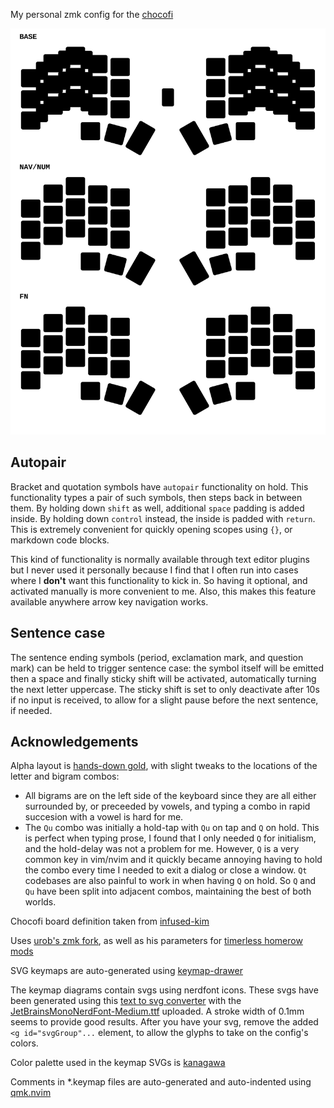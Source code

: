 My personal zmk config for the [chocofi](https://github.com/pashutk/chocofi)

![keymap](./chocofi.svg)

## Autopair
Bracket and quotation symbols have `autopair` functionality on hold.
This functionality types a pair of such symbols, then steps back in between them.
By holding down `shift` as well, additional `space` padding is added inside.
By holding down `control` instead, the inside is padded with `return`.
This is extremely convenient for quickly opening scopes using `{}`, or markdown code blocks.

This kind of functionality is normally available through text editor plugins but I never used it personally because I find that I often run into cases where I **don't** want this functionality to kick in.
So having it optional, and activated manually is more convenient to me.
Also, this makes this feature available anywhere arrow key navigation works.

## Sentence case
The sentence ending symbols (period, exclamation mark, and question mark) can be held to trigger sentence case: the symbol itself will be emitted then a space and finally sticky shift will be activated, automatically turning the next letter uppercase.
The sticky shift is set to only deactivate after 10s if no input is received, to allow for a slight pause before the next sentence, if needed.

## Acknowledgements

Alpha layout is [hands-down gold](https://sites.google.com/alanreiser.com/handsdown/home/hands-down-neu#h.8i2msuo3butx), with slight tweaks to the locations of the letter and bigram combos:
 - All bigrams are on the left side of the keyboard since they are all either surrounded by, or preceeded by vowels, and typing a combo in 
 rapid succesion with a vowel is hard for me.
 - The `Qu` combo was initially a hold-tap with `Qu` on tap and `Q` on hold. This is perfect when typing prose, I found that I only needed 
 `Q` for initialism, and the hold-delay was not a problem for me. However, `Q` is a very common key in vim/nvim and it quickly became annoying
 having to hold the combo every time I needed to exit a dialog or close a window. `Qt` codebases are also painful to work in when having `Q` on hold.
 So `Q` and `Qu` have been split into adjacent combos, maintaining the best of both worlds.

Chocofi board definition taken from [infused-kim](https://github.com/infused-kim/zmk-config)

Uses [urob's zmk fork](https://github.com/urob/zmk), as well as his parameters for [timerless homerow mods](https://github.com/urob/zmk-config#timeless-homerow-mods)

SVG keymaps are auto-generated using [keymap-drawer](https://github.com/caksoylar/keymap-drawer)

The keymap diagrams contain svgs using nerdfont icons. These svgs have been generated using this [text to svg converter](https://danmarshall.github.io/google-font-to-svg-path/) with the [JetBrainsMonoNerdFont-Medium.ttf](https://github.com/ryanoasis/nerd-fonts/releases/download/v3.0.2/JetBrainsMono.zip) uploaded. A stroke width of 0.1mm seems to provide good results. After you have your svg, remove the added `<g id="svgGroup"...` element, to allow the glyphs to take on the config's colors.

Color palette used in the keymap SVGs is [kanagawa](https://github.com/rebelot/kanagawa.nvim/)

Comments in *.keymap files are auto-generated and auto-indented using [qmk.nvim](https://github.com/codethread/qmk.nvim)

